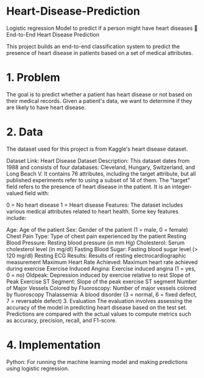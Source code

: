 # Heart-Disease-Prediction
Logistic regression Model to predict if a person might have heart diseases
🏥 End-to-End Heart Disease Prediction

This project builds an end-to-end classification system to predict the presence of heart disease in patients based on a set of medical attributes.

# 1. Problem
The goal is to predict whether a patient has heart disease or not based on their medical records. Given a patient's data, we want to determine if they are likely to have heart disease.

# 2. Data
The dataset used for this project is from Kaggle's heart disease dataset.

Dataset Link: Heart Disease Dataset
Description:
This dataset dates from 1988 and consists of four databases: Cleveland, Hungary, Switzerland, and Long Beach V. It contains 76 attributes, including the target attribute, but all published experiments refer to using a subset of 14 of them. The "target" field refers to the presence of heart disease in the patient. It is an integer-valued field with:

0 = No heart disease
1 = Heart disease
Features:
The dataset includes various medical attributes related to heart health. Some key features include:

Age: Age of the patient
Sex: Gender of the patient (1 = male, 0 = female)
Chest Pain Type: Type of chest pain experienced by the patient
Resting Blood Pressure: Resting blood pressure (in mm Hg)
Cholesterol: Serum cholesterol level (in mg/dl)
Fasting Blood Sugar: Fasting blood sugar level (> 120 mg/dl)
Resting ECG Results: Results of resting electrocardiographic measurement
Maximum Heart Rate Achieved: Maximum heart rate achieved during exercise
Exercise Induced Angina: Exercise induced angina (1 = yes, 0 = no)
Oldpeak: Depression induced by exercise relative to rest
Slope of Peak Exercise ST Segment: Slope of the peak exercise ST segment
Number of Major Vessels Colored by Fluoroscopy: Number of major vessels colored by fluoroscopy
Thalassemia: A blood disorder (3 = normal, 6 = fixed defect, 7 = reversable defect)
3. Evaluation
The evaluation involves assessing the accuracy of the model in predicting heart disease based on the test set. Predictions are compared with the actual values to compute metrics such as accuracy, precision, recall, and F1-score.

# 4. Implementation
Python: For running the machine learning model and making predictions using logistic regression.
